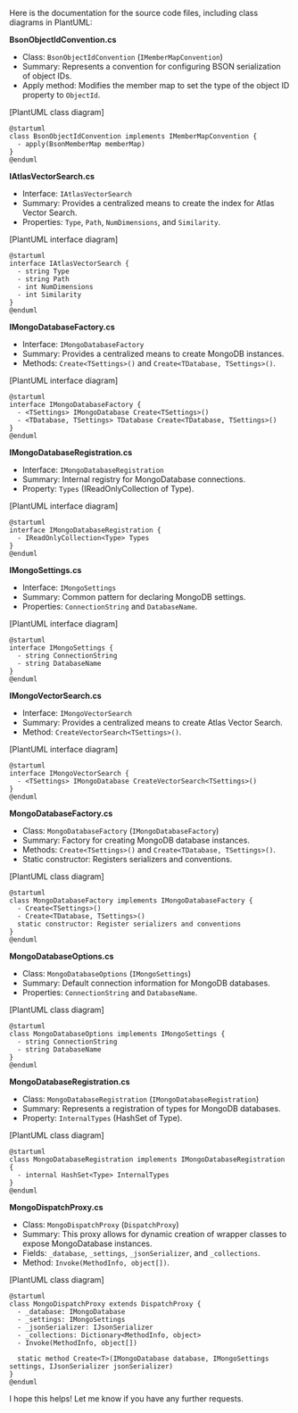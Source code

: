 Here is the documentation for the source code files, including class diagrams in PlantUML:

**BsonObjectIdConvention.cs**

* Class: `BsonObjectIdConvention` (`IMemberMapConvention`)
* Summary: Represents a convention for configuring BSON serialization of object IDs.
* Apply method: Modifies the member map to set the type of the object ID property to `ObjectId`.

[PlantUML class diagram]
```plantuml
@startuml
class BsonObjectIdConvention implements IMemberMapConvention {
  - apply(BsonMemberMap memberMap)
}
@enduml
```

**IAtlasVectorSearch.cs**

* Interface: `IAtlasVectorSearch`
* Summary: Provides a centralized means to create the index for Atlas Vector Search.
* Properties: `Type`, `Path`, `NumDimensions`, and `Similarity`.

[PlantUML interface diagram]
```plantuml
@startuml
interface IAtlasVectorSearch {
  - string Type
  - string Path
  - int NumDimensions
  - int Similarity
}
@enduml
```

**IMongoDatabaseFactory.cs**

* Interface: `IMongoDatabaseFactory`
* Summary: Provides a centralized means to create MongoDB instances.
* Methods: `Create<TSettings>()` and `Create<TDatabase, TSettings>()`.

[PlantUML interface diagram]
```plantuml
@startuml
interface IMongoDatabaseFactory {
  - <TSettings> IMongoDatabase Create<TSettings>()
  - <TDatabase, TSettings> TDatabase Create<TDatabase, TSettings>()
}
@enduml
```

**IMongoDatabaseRegistration.cs**

* Interface: `IMongoDatabaseRegistration`
* Summary: Internal registry for MongoDatabase connections.
* Property: `Types` (IReadOnlyCollection of Type).

[PlantUML interface diagram]
```plantuml
@startuml
interface IMongoDatabaseRegistration {
  - IReadOnlyCollection<Type> Types
}
@enduml
```

**IMongoSettings.cs**

* Interface: `IMongoSettings`
* Summary: Common pattern for declaring MongoDB settings.
* Properties: `ConnectionString` and `DatabaseName`.

[PlantUML interface diagram]
```plantuml
@startuml
interface IMongoSettings {
  - string ConnectionString
  - string DatabaseName
}
@enduml
```

**IMongoVectorSearch.cs**

* Interface: `IMongoVectorSearch`
* Summary: Provides a centralized means to create Atlas Vector Search.
* Method: `CreateVectorSearch<TSettings>()`.

[PlantUML interface diagram]
```plantuml
@startuml
interface IMongoVectorSearch {
  - <TSettings> IMongoDatabase CreateVectorSearch<TSettings>()
}
@enduml
```

**MongoDatabaseFactory.cs**

* Class: `MongoDatabaseFactory` (`IMongoDatabaseFactory`)
* Summary: Factory for creating MongoDB database instances.
* Methods: `Create<TSettings>()` and `Create<TDatabase, TSettings>()`.
* Static constructor: Registers serializers and conventions.

[PlantUML class diagram]
```plantuml
@startuml
class MongoDatabaseFactory implements IMongoDatabaseFactory {
  - Create<TSettings>()
  - Create<TDatabase, TSettings>()
  static constructor: Register serializers and conventions
}
@enduml
```

**MongoDatabaseOptions.cs**

* Class: `MongoDatabaseOptions` (`IMongoSettings`)
* Summary: Default connection information for MongoDB databases.
* Properties: `ConnectionString` and `DatabaseName`.

[PlantUML class diagram]
```plantuml
@startuml
class MongoDatabaseOptions implements IMongoSettings {
  - string ConnectionString
  - string DatabaseName
}
@enduml
```

**MongoDatabaseRegistration.cs**

* Class: `MongoDatabaseRegistration` (`IMongoDatabaseRegistration`)
* Summary: Represents a registration of types for MongoDB databases.
* Property: `InternalTypes` (HashSet of Type).

[PlantUML class diagram]
```plantuml
@startuml
class MongoDatabaseRegistration implements IMongoDatabaseRegistration {
  - internal HashSet<Type> InternalTypes
}
@enduml
```

**MongoDispatchProxy.cs**

* Class: `MongoDispatchProxy` (`DispatchProxy`)
* Summary: This proxy allows for dynamic creation of wrapper classes to expose MongoDatabase instances.
* Fields: `_database`, `_settings`, `_jsonSerializer`, and `_collections`.
* Method: `Invoke(MethodInfo, object[])`.

[PlantUML class diagram]
```plantuml
@startuml
class MongoDispatchProxy extends DispatchProxy {
  - _database: IMongoDatabase
  - _settings: IMongoSettings
  - _jsonSerializer: IJsonSerializer
  - _collections: Dictionary<MethodInfo, object>
  - Invoke(MethodInfo, object[])

  static method Create<T>(IMongoDatabase database, IMongoSettings settings, IJsonSerializer jsonSerializer)
}
@enduml
```

I hope this helps! Let me know if you have any further requests.